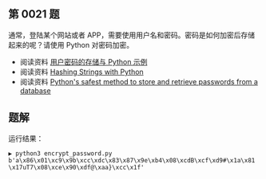 ## 第 0021 题

通常，登陆某个网站或者 APP，需要使用用户名和密码。密码是如何加密后存储起来的呢？请使用 Python 对密码加密。

- 阅读资料 [用户密码的存储与 Python 示例](http://zhuoqiang.me/password-storage-and-python-example.html)
- 阅读资料 [Hashing Strings with Python](http://www.pythoncentral.io/hashing-strings-with-python/)
- 阅读资料 [Python's safest method to store and retrieve passwords from a database](http://stackoverflow.com/questions/2572099/pythons-safest-method-to-store-and-retrieve-passwords-from-a-database)


## 题解

运行结果：

```
▶ python3 encrypt_password.py
b'a\x86\x01\xc9\x9b\xcc\xdc\x83\x87\x9e\xb4\x08\xcdB\xcf\xd9#\x1a\x81 \x17uT7\x08\xce\x90\xdf@\xaa}\xcc\x1f'
```